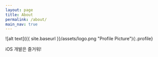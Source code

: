 ```yaml
---
layout: page
title: About
permalink: /about/
main_nav: true
---
```


![alt text]({{ site.baseurl }}/assets/logo.png "Profile Picture"){:.profile}

iOS 개발은 즐거워!

[centrarium]: https://github.com/bencentra/centrarium
[bencentra]: http://bencentra.com
[jekyll]: https://github.com/jekyll/jekyll

